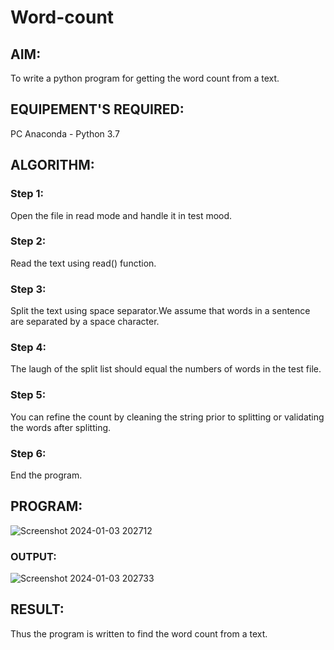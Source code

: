 # Word-count
## AIM:
To write a python program for getting the word count from a text.
## EQUIPEMENT'S REQUIRED: 
PC Anaconda - Python 3.7
## ALGORITHM: 
### Step 1:
Open the file in read mode and handle it in test mood.
### Step 2: 
Read the text using read() function.
### Step 3: 
Split the text using space separator.We assume that words in a sentence are separated by a space character.
### Step 4:  
The laugh of the split list should equal the numbers of words in the test file.
### Step 5: 
You can refine the count by cleaning the string prior to splitting or validating the words after splitting.
### Step 6: 
End the program.
## PROGRAM:

![Screenshot 2024-01-03 202712](https://github.com/Dhanu654/Word-count/assets/148514965/8f35c8bd-2acf-455c-b41c-6a169975edb0)

### OUTPUT:

![Screenshot 2024-01-03 202733](https://github.com/Dhanu654/Word-count/assets/148514965/a6f222e3-089e-484c-b643-e2e98eef1ecb)



## RESULT:
Thus the program is written to find the word count from a text.
